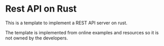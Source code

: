 # Rest API on Rust

This is a template to implement a REST API server on rust.

The template is implemented from online examples and resources so it is not owned by the developers.